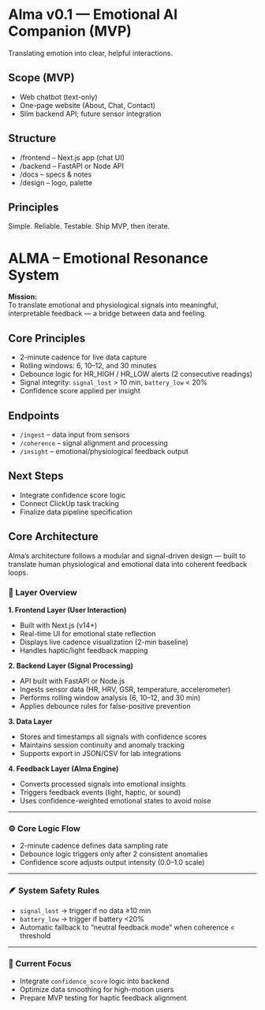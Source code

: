 # Alma v0.1 — Emotional AI Companion (MVP)

Translating emotion into clear, helpful interactions.

## Scope (MVP)
- Web chatbot (text-only)
- One-page website (About, Chat, Contact)
- Slim backend API; future sensor integration

## Structure
- /frontend  – Next.js app (chat UI)
- /backend   – FastAPI or Node API
- /docs      – specs & notes
- /design    – logo, palette

## Principles
Simple. Reliable. Testable. Ship MVP, then iterate.
# ALMA – Emotional Resonance System

**Mission:**  
To translate emotional and physiological signals into meaningful, interpretable feedback — a bridge between data and feeling.

## Core Principles
- 2-minute cadence for live data capture  
- Rolling windows: 6, 10–12, and 30 minutes  
- Debounce logic for HR_HIGH / HR_LOW alerts (2 consecutive readings)  
- Signal integrity: `signal_lost` > 10 min, `battery_low` < 20%  
- Confidence score applied per insight  

## Endpoints
- `/ingest` – data input from sensors  
- `/coherence` – signal alignment and processing  
- `/insight` – emotional/physiological feedback output  

## Next Steps
- Integrate confidence score logic  
- Connect ClickUp task tracking  
- Finalize data pipeline specification
## Core Architecture

Alma’s architecture follows a modular and signal-driven design — built to translate human physiological and emotional data into coherent feedback loops.

### 🧠 Layer Overview

**1. Frontend Layer (User Interaction)**
- Built with Next.js (v14+)
- Real-time UI for emotional state reflection
- Displays live cadence visualization (2-min baseline)
- Handles haptic/light feedback mapping

**2. Backend Layer (Signal Processing)**
- API built with FastAPI or Node.js
- Ingests sensor data (HR, HRV, GSR, temperature, accelerometer)
- Performs rolling window analysis (6, 10–12, and 30 min)
- Applies debounce rules for false-positive prevention

**3. Data Layer**
- Stores and timestamps all signals with confidence scores
- Maintains session continuity and anomaly tracking
- Supports export in JSON/CSV for lab integrations

**4. Feedback Layer (Alma Engine)**
- Converts processed signals into emotional insights
- Triggers feedback events (light, haptic, or sound)
- Uses confidence-weighted emotional states to avoid noise

---

### ⚙️ Core Logic Flow


- 2-minute cadence defines data sampling rate  
- Debounce logic triggers only after 2 consistent anomalies  
- Confidence score adjusts output intensity (0.0–1.0 scale)  

---

### 🪶 System Safety Rules
- `signal_lost` → trigger if no data ≥10 min  
- `battery_low` → trigger if battery <20%  
- Automatic fallback to “neutral feedback mode” when coherence < threshold  

---

### 🔄 Current Focus
- Integrate `confidence_score` logic into backend  
- Optimize data smoothing for high-motion users  
- Prepare MVP testing for haptic feedback alignment
